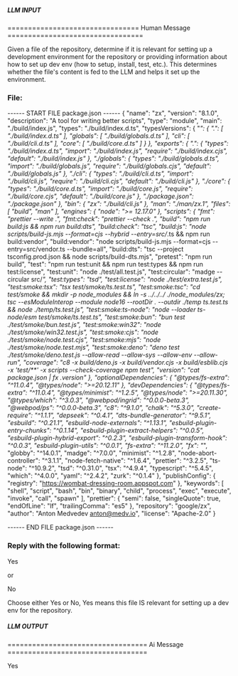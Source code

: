 ##### LLM INPUT #####
================================ Human Message =================================

Given a file of the repository, determine if it is relevant for setting up a development environment for the repository or providing information about how to set up dev env (how to setup, install, test, etc.). This determines whether the file's content is fed to the LLM and helps it set up the environment.

### File:
------ START FILE package.json ------
{
  "name": "zx",
  "version": "8.1.0",
  "description": "A tool for writing better scripts",
  "type": "module",
  "main": "./build/index.js",
  "types": "./build/index.d.ts",
  "typesVersions": {
    "*": {
      ".": [
        "./build/index.d.ts"
      ],
      "globals": [
        "./build/globals.d.ts"
      ],
      "cli": [
        "./build/cli.d.ts"
      ],
      "core": [
        "./build/core.d.ts"
      ]
    }
  },
  "exports": {
    ".": {
      "types": "./build/index.d.ts",
      "import": "./build/index.js",
      "require": "./build/index.cjs",
      "default": "./build/index.js"
    },
    "./globals": {
      "types": "./build/globals.d.ts",
      "import": "./build/globals.js",
      "require": "./build/globals.cjs",
      "default": "./build/globals.js"
    },
    "./cli": {
      "types": "./build/cli.d.ts",
      "import": "./build/cli.js",
      "require": "./build/cli.cjs",
      "default": "./build/cli.js"
    },
    "./core": {
      "types": "./build/core.d.ts",
      "import": "./build/core.js",
      "require": "./build/core.cjs",
      "default": "./build/core.js"
    },
    "./package.json": "./package.json"
  },
  "bin": {
    "zx": "./build/cli.js"
  },
  "man": "./man/zx.1",
  "files": [
    "build",
    "man"
  ],
  "engines": {
    "node": ">= 12.17.0"
  },
  "scripts": {
    "fmt": "prettier --write .",
    "fmt:check": "prettier --check .",
    "build": "npm run build:js && npm run build:dts",
    "build:check": "tsc",
    "build:js": "node scripts/build-js.mjs --format=cjs --hybrid --entry=src/*.ts && npm run build:vendor",
    "build:vendor": "node scripts/build-js.mjs --format=cjs --entry=src/vendor.ts --bundle=all",
    "build:dts": "tsc --project tsconfig.prod.json && node scripts/build-dts.mjs",
    "pretest": "npm run build",
    "test": "npm run test:unit && npm run test:types && npm run test:license",
    "test:unit": "node ./test/all.test.js",
    "test:circular": "madge --circular src/*",
    "test:types": "tsd",
    "test:license": "node ./test/extra.test.js",
    "test:smoke:tsx": "tsx test/smoke/ts.test.ts",
    "test:smoke:tsc": "cd test/smoke && mkdir -p node_modules && ln -s ../../../  ./node_modules/zx; tsc --esModuleInterop --module node16 --rootDir . --outdir ./temp ts.test.ts && node ./temp/ts.test.js",
    "test:smoke:ts-node": "node --loader ts-node/esm test/smoke/ts.test.ts",
    "test:smoke:bun": "bun test ./test/smoke/bun.test.js",
    "test:smoke:win32": "node ./test/smoke/win32.test.js",
    "test:smoke:cjs": "node ./test/smoke/node.test.cjs",
    "test:smoke:mjs": "node ./test/smoke/node.test.mjs",
    "test:smoke:deno": "deno test ./test/smoke/deno.test.js --allow-read --allow-sys --allow-env --allow-run",
    "coverage": "c8 -x build/deno.js -x build/vendor.cjs -x build/esblib.cjs -x 'test/**' -x scripts --check-coverage npm test",
    "version": "cat package.json | fx .version"
  },
  "optionalDependencies": {
    "@types/fs-extra": "^11.0.4",
    "@types/node": ">=20.12.11"
  },
  "devDependencies": {
    "@types/fs-extra": "^11.0.4",
    "@types/minimist": "^1.2.5",
    "@types/node": ">=20.11.30",
    "@types/which": "^3.0.3",
    "@webpod/ingrid": "^0.0.0-beta.3",
    "@webpod/ps": "^0.0.0-beta.3",
    "c8": "^9.1.0",
    "chalk": "^5.3.0",
    "create-require": "^1.1.1",
    "depseek": "^0.4.1",
    "dts-bundle-generator": "^9.5.1",
    "esbuild": "^0.21.1",
    "esbuild-node-externals": "^1.13.1",
    "esbuild-plugin-entry-chunks": "^0.1.14",
    "esbuild-plugin-extract-helpers": "^0.0.5",
    "esbuild-plugin-hybrid-export": "^0.2.3",
    "esbuild-plugin-transform-hook": "^0.0.3",
    "esbuild-plugin-utils": "^0.0.1",
    "fs-extra": "^11.2.0",
    "fx": "*",
    "globby": "^14.0.1",
    "madge": "^7.0.0",
    "minimist": "^1.2.8",
    "node-abort-controller": "^3.1.1",
    "node-fetch-native": "^1.6.4",
    "prettier": "^3.2.5",
    "ts-node": "^10.9.2",
    "tsd": "^0.31.0",
    "tsx": "^4.9.4",
    "typescript": "^5.4.5",
    "which": "^4.0.0",
    "yaml": "^2.4.2",
    "zurk": "^0.1.4"
  },
  "publishConfig": {
    "registry": "https://wombat-dressing-room.appspot.com"
  },
  "keywords": [
    "shell",
    "script",
    "bash",
    "bin",
    "binary",
    "child",
    "process",
    "exec",
    "execute",
    "invoke",
    "call",
    "spawn"
  ],
  "prettier": {
    "semi": false,
    "singleQuote": true,
    "endOfLine": "lf",
    "trailingComma": "es5"
  },
  "repository": "google/zx",
  "author": "Anton Medvedev <anton@medv.io>",
  "license": "Apache-2.0"
}

------ END FILE package.json ------

### Reply with the following format:

<rel>Yes</rel>

or

<rel>No</rel>

Choose either Yes or No, Yes means this file IS relevant for setting up a dev env for the repository.

##### LLM OUTPUT #####
================================== Ai Message ==================================

<rel>Yes</rel>